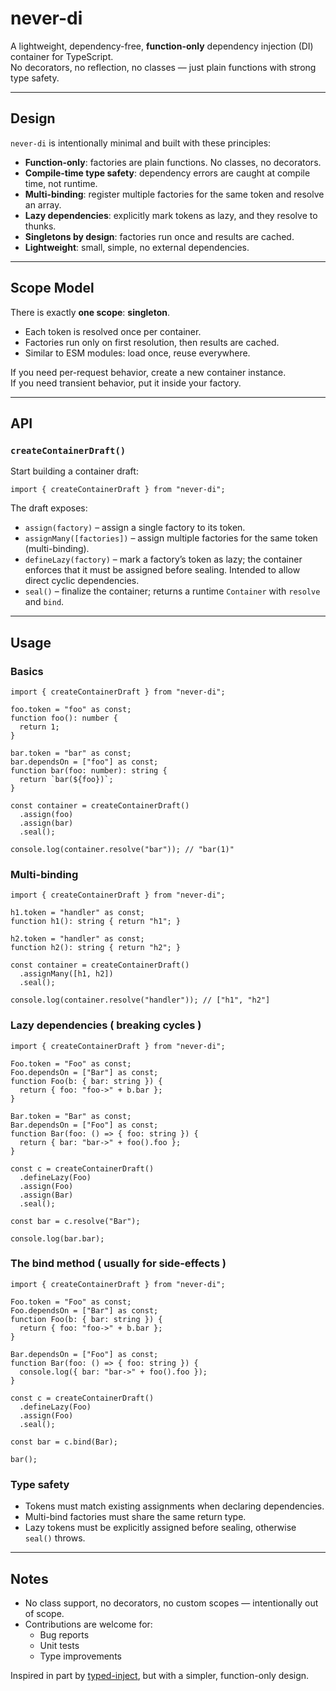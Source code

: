 # never-di

A lightweight, dependency-free, **function-only** dependency injection (DI) container for TypeScript.  
No decorators, no reflection, no classes — just plain functions with strong type safety.

---

## Design

`never-di` is intentionally minimal and built with these principles:

- **Function-only**: factories are plain functions. No classes, no decorators.
- **Compile-time type safety**: dependency errors are caught at compile time, not runtime.
- **Multi-binding**: register multiple factories for the same token and resolve an array.
- **Lazy dependencies**: explicitly mark tokens as lazy, and they resolve to thunks.
- **Singletons by design**: factories run once and results are cached.
- **Lightweight**: small, simple, no external dependencies.

---

## Scope Model

There is exactly **one scope**: **singleton**.

- Each token is resolved once per container.
- Factories run only on first resolution, then results are cached.
- Similar to ESM modules: load once, reuse everywhere.

If you need per-request behavior, create a new container instance.  
If you need transient behavior, put it inside your factory.

---

## API

### `createContainerDraft()`

Start building a container draft:

```
import { createContainerDraft } from "never-di";
```

The draft exposes:

- `assign(factory)` – assign a single factory to its token.
- `assignMany([factories])` – assign multiple factories for the same token (multi-binding).
- `defineLazy(factory)` – mark a factory’s token as lazy; the container enforces that it must be assigned before sealing. Intended to allow direct cyclic dependencies.
- `seal()` – finalize the container; returns a runtime `Container` with `resolve` and `bind`.

---

## Usage

### Basics

```
import { createContainerDraft } from "never-di";

foo.token = "foo" as const;
function foo(): number {
  return 1;
}

bar.token = "bar" as const;
bar.dependsOn = ["foo"] as const;
function bar(foo: number): string {
  return `bar(${foo})`;
}

const container = createContainerDraft()
  .assign(foo)
  .assign(bar)
  .seal();

console.log(container.resolve("bar")); // "bar(1)"
```

### Multi-binding

```
import { createContainerDraft } from "never-di";

h1.token = "handler" as const;
function h1(): string { return "h1"; }

h2.token = "handler" as const;
function h2(): string { return "h2"; }

const container = createContainerDraft()
  .assignMany([h1, h2])
  .seal();

console.log(container.resolve("handler")); // ["h1", "h2"]
```

### Lazy dependencies ( breaking cycles )

```
import { createContainerDraft } from "never-di";

Foo.token = "Foo" as const;
Foo.dependsOn = ["Bar"] as const;
function Foo(b: { bar: string }) {
  return { foo: "foo->" + b.bar };
}

Bar.token = "Bar" as const;
Bar.dependsOn = ["Foo"] as const;
function Bar(foo: () => { foo: string }) {
  return { bar: "bar->" + foo().foo };
}

const c = createContainerDraft()
  .defineLazy(Foo)
  .assign(Foo)
  .assign(Bar)
  .seal();

const bar = c.resolve("Bar");

console.log(bar.bar);
```

### The bind method ( usually for side-effects )

```
import { createContainerDraft } from "never-di";

Foo.token = "Foo" as const;
Foo.dependsOn = ["Bar"] as const;
function Foo(b: { bar: string }) {
  return { foo: "foo->" + b.bar };
}

Bar.dependsOn = ["Foo"] as const;
function Bar(foo: () => { foo: string }) {
  console.log({ bar: "bar->" + foo().foo });
}

const c = createContainerDraft()
  .defineLazy(Foo)
  .assign(Foo)
  .seal();

const bar = c.bind(Bar);

bar();
```

### Type safety

- Tokens must match existing assignments when declaring dependencies.
- Multi-bind factories must share the same return type.
- Lazy tokens must be explicitly assigned before sealing, otherwise `seal()` throws.

---

## Notes

- No class support, no decorators, no custom scopes — intentionally out of scope.
- Contributions are welcome for:
  - Bug reports
  - Unit tests
  - Type improvements

Inspired in part by [typed-inject](https://github.com/nicojs/typed-inject), but with a simpler, function-only design.
